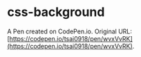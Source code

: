 # css-background

A Pen created on CodePen.io. Original URL: [https://codepen.io/tsai0918/pen/wvxVvRK](https://codepen.io/tsai0918/pen/wvxVvRK).

